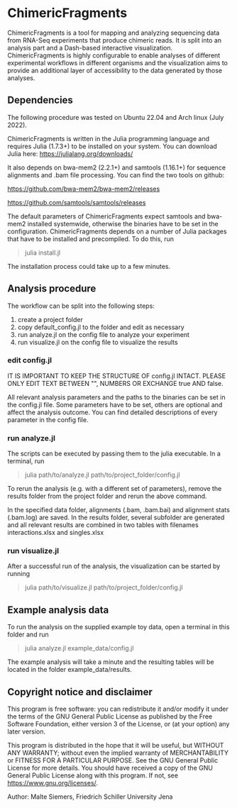 # ChimericFragments

ChimericFragments is a tool for mapping and analyzing sequencing data from RNA-Seq experiments that
produce chimeric reads. It is split into an analysis part and a Dash-based interactive visualization.
ChimericFragments is highly configurable to enable analyses of different experimental workflows in
different organisms and the visualization aims to provide an additional layer of accessibility to the
data generated by those analyses.

## Dependencies

The following procedure was tested on Ubuntu 22.04 and Arch linux (July 2022).

ChimericFragments is written in the Julia programming language and requires Julia (1.7.3+) to
be installed on your system. You can download Julia here: https://julialang.org/downloads/

It also depends on bwa-mem2 (2.2.1+) and samtools (1.16.1+) for sequence alignments and .bam file
processing. You can find the two tools on github:

https://github.com/bwa-mem2/bwa-mem2/releases

https://github.com/samtools/samtools/releases

The default parameters of ChimericFragments expect samtools and bwa-mem2 installed systemwide,
otherwise the binaries have to be set in the configuration. ChimericFragments depends on a number
of Julia packages that have to be installed and precompiled. To do this, run

>julia install.jl

The installation process could take up to a few minutes.

## Analysis procedure

The workflow can be split into the following steps:

1. create a project folder
3. copy default_config.jl to the folder and edit as necessary
4. run analyze.jl on the config file to analyze your experiment
5. run visualize.jl on the config file to visualize the results

### edit config.jl

IT IS IMPORTANT TO KEEP THE STRUCTURE OF config.jl INTACT. PLEASE ONLY EDIT TEXT BETWEEN "",
NUMBERS OR EXCHANGE true AND false.

All relevant analysis parameters and the paths to the binaries can be set in the config.jl file.
Some parameters have to be set, others are optional and affect the analysis outcome. You can find
detailed descriptions of every parameter in the config file.

### run analyze.jl

The scripts can be executed by passing them to the julia executable. In a terminal, run

>julia path/to/analyze.jl path/to/project_folder/config.jl

To rerun the analysis (e.g. with a different set of parameters), remove the results folder from
the project folder and rerun the above command.

In the specified data folder, alignments (.bam, .bam.bai) and alignment stats (.bam.log) are saved.
In the results folder, several subfolder are generated and all relevant results are combined in two
tables with filenames interactions.xlsx and singles.xlsx

### run visualize.jl

After a successful run of the analysis, the visualization can be started by running

>julia path/to/visualize.jl path/to/project_folder/config.jl

## Example analysis data

To run the analysis on the supplied example toy data, open a terminal in this folder and run

>julia analyze.jl example_data/config.jl

The example analysis will take a minute and the resulting tables will be located in the folder
example_data/results.

## Copyright notice and disclaimer

This program is free software: you can redistribute it and/or modify it under the terms of the
GNU General Public License as published by the Free Software Foundation, either version 3 of the
License, or (at your option) any later version.

This program is distributed in the hope that it will be useful, but WITHOUT ANY WARRANTY; without
even the implied warranty of MERCHANTABILITY or FITNESS FOR A PARTICULAR PURPOSE. See the
GNU General Public License for more details. You should have received a copy of the
GNU General Public License along with this program. If not, see https://www.gnu.org/licenses/.

Author: Malte Siemers, Friedrich Schiller University Jena